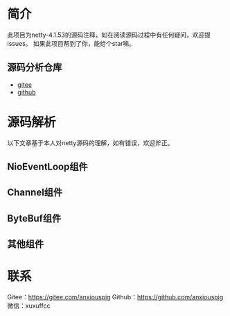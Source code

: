 # 简介
此项目为netty-4.1.53的源码注释，如在阅读源码过程中有任何疑问，欢迎提issues。
如果此项目帮到了你，能给个star嘛。
## 源码分析仓库
+ [gitee](https://gitee.com/anxiouspig/source-code-analysis)
+ [github](https://github.com/anxiouspig/source-code-analysis)
# 源码解析
以下文章基于本人对netty源码的理解，如有错误，欢迎斧正。
## NioEventLoop组件


## Channel组件


## ByteBuf组件


## 其他组件

# 联系
Gitee：https://gitee.com/anxiouspig
Github：https://github.com/anxiouspig
微信：xuxuffcc